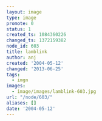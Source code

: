 ```yaml
---
layout: image
type: image
promote: 0
status: 1
created_ts: 1084360226
changed_ts: 1372159382
node_id: 603
title: lamblink
author: anj
created: '2004-05-12'
changed: '2013-06-25'
tags:
  - imgn
images:
  - image/images/lamblink-603.jpg
url: "/node/603/"
aliases: []
date: '2004-05-12'
---
```


